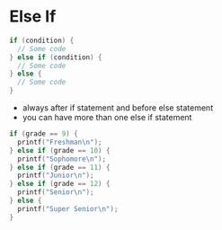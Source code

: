 # Else If

```c
if (condition) {
  // Some code
} else if (condition) {
  // Some code
} else {
  // Some code
}
````
- always after if statement and before else statement
- you can have more than one else if statement

```c
if (grade == 9) {
  printf("Freshman\n");
} else if (grade == 10) {
  printf("Sophomore\n");
} else if (grade == 11) {
  printf("Junior\n");
} else if (grade == 12) {
  printf("Senior\n");
} else {
  printf("Super Senior\n");
}
```